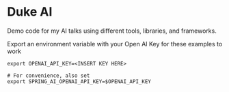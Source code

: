 # Duke AI

Demo code for my AI talks using different tools, libraries, and frameworks.

Export an environment variable with your Open AI Key for these examples to work

```
export OPENAI_API_KEY=<INSERT KEY HERE>

# For convenience, also set
export SPRING_AI_OPENAI_API_KEY=$OPENAI_API_KEY
```
